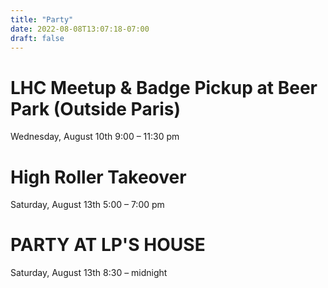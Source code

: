 ```yaml
---
title: "Party"
date: 2022-08-08T13:07:18-07:00
draft: false
---
```

# LHC Meetup & Badge Pickup at Beer Park (Outside Paris)
Wednesday, August 10th 9:00  – 11:30 pm

# High Roller Takeover
Saturday, August 13th 5:00 – 7:00 pm

# PARTY AT LP'S HOUSE
Saturday, August 13th 8:30 – midnight

